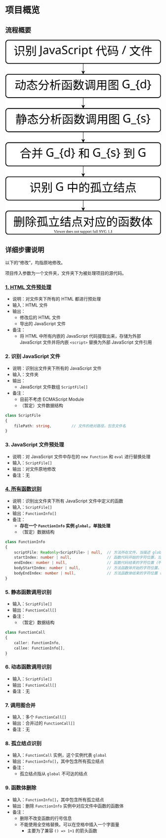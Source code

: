 # 项目概览

## 流程概要

![Overview](./Overview/Overview.svg)

## 详细步骤说明

以下的“修改”，均指原地修改。

项目传入参数为一个文件夹，文件夹下为被处理项目的源代码。

### [1. HTML 文件预处理](./HTMLProcessor.md)

- 说明：对文件夹下所有的 HTML 都进行预处理
- 输入：HTML 文件
- 输出：
  - 修改后的 HTML 文件
  - 导出的 JavaScript 文件
- 备注：
  - 将 HTML 中所有内嵌的 JavaScript 代码提取出来，存储为外部 JavaScript 文件并将内嵌 `<script>` 替换为外部 JavaScript 文件引用

### 2. 识别 JavaScript 文件

- 说明：识别出文件夹下所有的 JavaScript 文件
- 输入：文件夹
- 输出：
  - JavaScript 文件数组 `ScriptFile[]`
- 备注：
  - 目前不考虑 ECMAScript Module
  - （暂定）文件数据结构

```ts
class ScriptFile
{
    filePath: string,         // 文件的绝对路径，包含文件名
}
```

### 3. JavaScript 文件预处理

- 说明：对 JavaScript 文件中存在的 `new Function` 和 `eval` 进行替换处理
- 输入：`ScriptFile[]`
- 输出：对文件原地修改
- 备注：无

### [4. 所有函数识别](./FunctionScanner.md)

- 说明：识别出文件夹下所有 JavaScript 文件中定义的函数
- 输入：`ScriptFile[]`
- 输出：`FunctionInfo[]`
- 备注：
  - **存在一个 `FunctionInfo` 实例 `global`，单独处理**
  - （暂定）数据结构

```ts
class FunctionInfo
{
    scriptFile: Readonly<ScriptFile> | null,  // 方法所在文件，当描述 global 时值为 null
    startIndex: number | null,                // 函数代码开始的字符位置，当描述 global 时值为 null
    endIndex: number | null,                  // 函数代码结束的字符位置（不含），当描述 global 时值为 null
    bodyStartIndex: number | null,            // 方法函数体开始的字符位置，当描述 global 时值为 null
    bodyEndIndex: number | null,              // 方法函数体结束的字符位置（不含），当描述 global 时值为 null
}
```

### 5. 静态函数调用识别

- 输入：`ScriptFile[]`
- 输出：`FunctionCall[]`
- 备注：
  - （暂定）数据结构

```ts
class FunctionCall
{
    caller: FunctionInfo,
    callee: FunctionInfo[],
}
```

### 6. 动态函数调用识别

- 输入：`ScriptFile[]`
- 输出：`FunctionCall[]`
- 备注：无

### 7. 调用图合并

- 输入：多个 `FunctionCall[]`
- 输出：合并过的 `FunctionCall[]`
- 备注：无

### 8. 孤立结点识别

- 输入：`FunctionCall` 实例，这个实例代表 `global`
- 输出：`FunctionInfo[]`，其中包含所有孤立结点
- 备注：
  - 孤立结点指从 `global` 不可达的结点

### 9. 函数体删除

- 输入：`FunctionInfo[]`，其中包含所有孤立结点
- 输出：删除 `FunctionInfo` 实例中对应文件中函数的函数体
- 备注：
  - 删除不改变函数的行号信息
  - 不能使用全空格替换。可以在空格中插入一个字面量
    - 主要为了兼容 `() => 1+1` 的箭头函数 